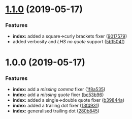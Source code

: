 # [1.1.0](https://github.com/Berkmann18/json-fixer/compare/v1.0.0...v1.1.0) (2019-05-17)


### Features

* **index:** added a square->curly brackets fixer ([9017579](https://github.com/Berkmann18/json-fixer/commit/9017579))
* added verbosity and _LHS no quote_ support ([5b1504f](https://github.com/Berkmann18/json-fixer/commit/5b1504f))

# 1.0.0 (2019-05-17)


### Features

* **index:** add a _missing comma_ fixer ([1f8a535](https://github.com/Berkmann18/json-fixer/commit/1f8a535))
* **index:** add a _missing quote_ fixer ([bc53b96](https://github.com/Berkmann18/json-fixer/commit/bc53b96))
* **index:** added a single->double quote fixer ([b39844a](https://github.com/Berkmann18/json-fixer/commit/b39844a))
* **index:** added a trailing dot fixer ([13f4931](https://github.com/Berkmann18/json-fixer/commit/13f4931))
* **index:** generalised trailing dot ([280b845](https://github.com/Berkmann18/json-fixer/commit/280b845))
